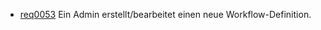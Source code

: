 * [req0053](https://github.com/PolitAktiv/politaktiv-requirements/tree/master/en/requirements/req0053.md) Ein Admin erstellt/bearbeitet einen neue Workflow-Definition.
